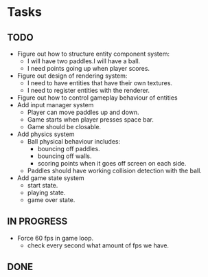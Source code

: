 # Tasks

## TODO
- Figure out how to structure entity component system:
    - I will have two paddles.I will have a ball. 
    - I need points going up when player scores.
- Figure out design of rendering system:
    - I need to have entities that have their own textures. 
    - I need to register entities with the renderer. 
- Figure out how to control gameplay behaviour of entities
- Add input manager system
    - Player can move paddles up and down. 
    - Game starts when player presses space bar. 
    - Game should be closable.
- Add physics system
    - Ball physical behaviour includes: 
        - bouncing off paddles. 
        - bouncing off walls. 
        - scoring points when it goes off screen on each side.
    - Paddles should have working collision detection with the ball. 
- Add game state system
    - start state. 
    - playing state. 
    - game over state.

## IN PROGRESS
- Force 60 fps in game loop.
    - check every second what amount of fps we have.


## DONE


